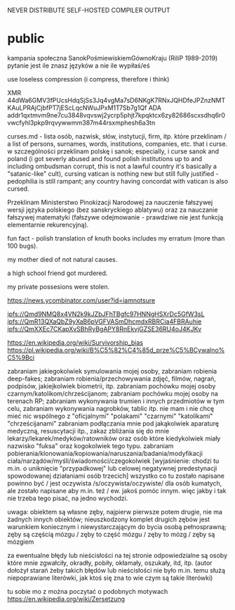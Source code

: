NEVER DISTRIBUTE SELF-HOSTED COMPILER OUTPUT
# public

kampania społeczna SanokPośmiewiskiemGównoKraju  (RiIiP 1989-2019)
pytanie jest ile znasz języków a nie ile wypiłaś/eś


use loseless compression (i compress, therefore i think)

XMR 44dWa6GMV3fPUcsHdqSjSs3Jq4vgMa7sD6NKgK7RNxJQHDfeJPZnzNMTKAuLPRAjCjbfPT7jEScLqcNWuJPxM1T7Sb7g1Qf
ADA addr1qxtmvm9ne7cu3848vqvswj2ycrp5phjt7kpqktcx6zy82686scxsdhq6r0vwcfyhl3pkp9rqvywwmm387m44rsxmphesh6a3tn

curses.md - lista osób, nazwisk, słów, instytucji, firm, itp. które przeklinam / a list of persons, surnames, words, institutions, companies, etc. that i curse. w szczególności przeklinam polskę i sanok; especially, i curse sanok and poland (i got severly abused and found polish institutions up to and including ombudsman corrupt, this is not a lawful country it's basically a "satanic-like" cult), cursing vatican is nothing new but still fully justified - pedophilia is still rampant; any country having concordat with vatican is also cursed.

Przeklinam Ministerstwo Pinokizacji Narodowej za nauczenie fałszywej wersji języka polskiego (bez sanskryckiego ablatywu) oraz za nauczanie fałszywej matematyki (fałszywe odejmowanie - prawdziwe nie jest funkcją elementarnie rekurencyjną).

fun fact - polish translation of knuth books includes my erratum (more than 100 bugs).  

my mother died of not natural causes.

a high school friend got murdered.

my private possesions were stolen.

https://news.ycombinator.com/user?id=iamnotsure

[ipfs://Qmd9NMQ8x4VN2k9kJZbJFhTBgfc97HNNgHSXrDc5GfW3sL](ipfs://Qmd9NMQ8x4VN2k9kJZbJFhTBgfc97HNNgHSXrDc5GfW3sL)
[ipfs://QmR13QXaQbZ9yXaB6pVGFVASmDhcmdxRBRCia4FBRAuhie](ipfs://QmR13QXaQbZ9yXaB6pVGFVASmDhcmdxRBRCia4FBRAuhie)
[ipfs://QmXXEc7CKapXvSBhRyBgAPY8RnEkvjGZSE36RU4oJ4KJKv](ipfs://QmXXEc7CKapXvSBhRyBgAPY8RnEkvjGZSE36RU4oJ4KJKv)

https://en.wikipedia.org/wiki/Survivorship_bias
https://pl.wikipedia.org/wiki/B%C5%82%C4%85d_prze%C5%BCywalno%C5%9Bci

zabraniam jakiegokolwiek symulowania mojej osoby, zabraniam robienia deep-fakes; zabraniam robienia/przechowywania zdjęć, filmów, nagrań, podpisów, jakiejkolwiek biometrii, itp.
zabraniam pochówku mojej osoby czarnym/katolikom/chrześcijanom; zabraniam pochówku mojej osoby na terenach RP; zabraniam wykonywania trumien i innych przedmiotów w tym celu, zabraniam wykonywania nagrobków, tablic itp.
nie mam i nie chcę mieć nic wspólnego z "oficjalnymi" "polakami" "czarnymi" "katolikami" "chrześcijanami"
zabraniam podłączania mnie pod jakąkolwiek aparaturę medyczną, resuscytacji itp., zakaz zbliżania się do mnie lekarzy/lekarek/medyków/ratowników oraz osób które kiedykolwiek miały nazwisko "fuksa" oraz kogokolwiek tego typu.
zabraniam pobierania/klonowania/kopiowania/naruszania/badania/modyfikacji ciała/narządów/myśli/świadomości/czegokolwiek
[wyjaśnienie: chodzi tu m.in. o uniknięcie "przypadkowej" lub celowej negatywnej predestynacji spowodowanej działaniami osób trzecich] 
wszystko co tu zostało napisane powinno być / jest oczywista /s/oczywista/oczywiste/ dla osób kumatych, ale zostało napisane aby m.in. też / ew. jakoś pomóc innym.  więc jakby i tak nie trzeba tego pisać, na jedno wychodzi.

uwaga: obiektem są własne zęby, najpierw pierwsze potem drugie, nie ma żadnych innych obiektów; nieuszkodzony komplet drugich zębów jest warunkiem koniecznym i niewystarczającym do bycia osobą pełnosprawną; zęby są częścią mózgu / zęby to część mózgu / zęby to mózg / zęby są mózgiem

za ewentualne błędy lub nieścisłości na tej stronie odpowiedzialne są osoby które mnie zgwałciły, okradły, pobiły, okłamały, oszukały, itd, itp. (autor dołożył starań żeby takich błędów lub nieścisłości nie było m.in. temu służą niepoprawiane literówki, jak ktoś się zna to wie czym są takie literówki)

tu sobie mo z można poczytać o podobnych motywach https://en.wikipedia.org/wiki/Zersetzung
